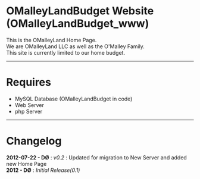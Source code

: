 OMalleyLandBudget Website (OMalleyLandBudget_www)
=====================
This is the OMalleyLand Home Page.<br />
We are OMalleyLand LLC as well as the O'Malley Family.<br />
This site is currently limited to our home budget. 

***
Requires 
========
* MySQL Database (OMalleyLandBudget in code)
* Web Server
* php Server

***
Changelog
=========
**2012-07-22 - DØ** : *v0.2* : Updated for migration to New Server and added new Home Page
<br />
**2012 - DØ** : *Initial Release(0.1)*
